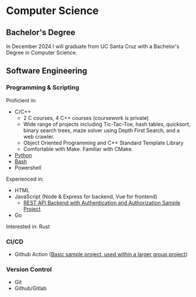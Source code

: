 # Computer Science
## Bachelor's Degree
In December 2024 I will graduate from UC Santa Cruz with a Bachelor's Degree in Computer Science.


## Software Engineering
### Programming & Scripting
Proficient in: 

- C/C++
    - 2 C courses, 4 C++ courses (coursework is private)
    - Wide range of projects including Tic-Tac-Toe, hash tables, quicksort, binary search trees, maze solver using Depth First Search, and a web crawler. 
    - Object Oriented Programming and C++ Standard Template Library
    - Comfortable with Make. Familiar with CMake.
- [Python](https://github.com/Cam-Can-Do?tab=repositories&q=&type=&language=python&sort=)
- [Bash](https://github.com/Cam-Can-Do?tab=repositories&q=&type=&language=shell&sort=)
- Powershell

Experienced in: 

- HTML
- JavaScript (Node & Express for backend, Vue for frontend)
    - [REST API Backend with Authentication and Authorization Sample Project](https://github.com/Cam-Can-Do/REST-API-with-session-authorization)
- Go

Interested in: Rust

### CI/CD
- Github Action ([Basic sample project, used within a larger group project](https://github.com/Cam-Can-Do/auto-release-workflow))

### Version Control
- Git
- Github/Gitlab
